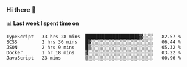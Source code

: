 ### Hi there 👋

<!--
**DBvc/DBvc** is a ✨ _special_ ✨ repository because its `README.md` (this file) appears on your GitHub profile.

Here are some ideas to get you started:

- 🔭 I’m currently working on ...
- 🌱 I’m currently learning ...
- 👯 I’m looking to collaborate on ...
- 🤔 I’m looking for help with ...
- 💬 Ask me about ...
- 📫 How to reach me: ...
- 😄 Pronouns: ...
- ⚡ Fun fact: ...
-->

📊 **Last week I spent time on**
<!--START_SECTION:waka-->
```text
TypeScript   33 hrs 28 mins  ████████████████████▓░░░░   82.57 % 
SCSS         2 hrs 36 mins   █▓░░░░░░░░░░░░░░░░░░░░░░░   06.44 % 
JSON         2 hrs 9 mins    █▒░░░░░░░░░░░░░░░░░░░░░░░   05.32 % 
Docker       1 hr 18 mins    ▓░░░░░░░░░░░░░░░░░░░░░░░░   03.22 % 
JavaScript   23 mins         ▒░░░░░░░░░░░░░░░░░░░░░░░░   00.96 % 
```
<!--END_SECTION:waka-->
